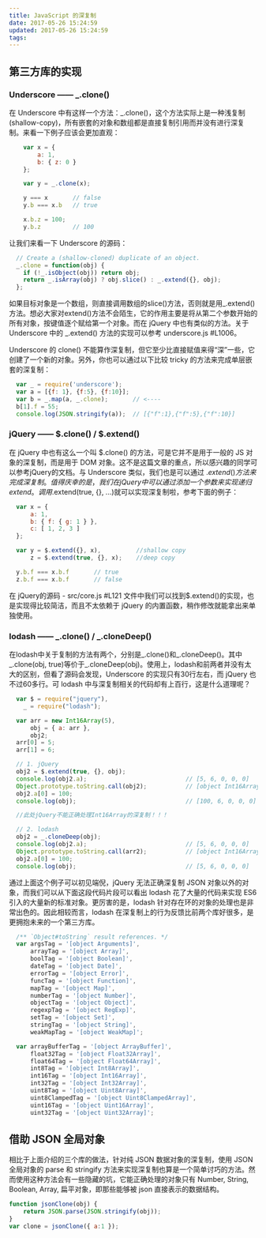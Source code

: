 ```yaml
---
title: JavaScript 的深复制
date: 2017-05-26 15:24:59
updated: 2017-05-26 15:24:59
tags:
---
```

## 第三方库的实现 ##
### Underscore —— _.clone() ###
在 Underscore 中有这样一个方法：_.clone()，这个方法实际上是一种浅复制 (shallow-copy)，所有嵌套的对象和数组都是直接复制引用而并没有进行深复制。来看一下例子应该会更加直观：
```javascript
    var x = {
        a: 1,
        b: { z: 0 }
    };

    var y = _.clone(x);

    y === x       // false
    y.b === x.b   // true

    x.b.z = 100;
    y.b.z         // 100
```
让我们来看一下 Underscore 的源码：
```javascript
  // Create a (shallow-cloned) duplicate of an object.
  _.clone = function(obj) {
    if (!_.isObject(obj)) return obj;
    return _.isArray(obj) ? obj.slice() : _.extend({}, obj);
  };

```
如果目标对象是一个数组，则直接调用数组的slice()方法，否则就是用_.extend()方法。想必大家对extend()方法不会陌生，它的作用主要是将从第二个参数开始的所有对象，按键值逐个赋给第一个对象。而在 jQuery 中也有类似的方法。关于 Underscore 中的 _.extend() 方法的实现可以参考 underscore.js #L1006。

Underscore 的 clone() 不能算作深复制，但它至少比直接赋值来得“深”一些，它创建了一个新的对象。另外，你也可以通过以下比较 tricky 的方法来完成单层嵌套的深复制：

```javascript
  var _ = require('underscore');
  var a = [{f: 1}, {f:5}, {f:10}];
  var b = _.map(a, _.clone);       // <----
  b[1].f = 55;
  console.log(JSON.stringify(a));  // [{"f":1},{"f":5},{"f":10}]
```
### jQuery —— $.clone() / $.extend() ###
在 jQuery 中也有这么一个叫 $.clone() 的方法，可是它并不是用于一般的 JS 对象的深复制，而是用于 DOM 对象。这不是这篇文章的重点，所以感兴趣的同学可以参考jQuery的文档。与 Underscore 类似，我们也是可以通过 $.extend() 方法来完成深复制。值得庆幸的是，我们在 jQuery 中可以通过添加一个参数来实现递归extend。调用$.extend(true, {}, ...)就可以实现深复制啦，参考下面的例子：

```javascript
  var x = {
      a: 1,
      b: { f: { g: 1 } },
      c: [ 1, 2, 3 ]
  };

  var y = $.extend({}, x),          //shallow copy
      z = $.extend(true, {}, x);    //deep copy

  y.b.f === x.b.f       // true
  z.b.f === x.b.f       // false

```
在 jQuery的源码 - src/core.js #L121 文件中我们可以找到$.extend()的实现，也是实现得比较简洁，而且不太依赖于 jQuery 的内置函数，稍作修改就能拿出来单独使用。

### lodash —— _.clone() / _.cloneDeep() ###
在lodash中关于复制的方法有两个，分别是_.clone()和_.cloneDeep()。其中_.clone(obj, true)等价于_.cloneDeep(obj)。使用上，lodash和前两者并没有太大的区别，但看了源码会发现，Underscore 的实现只有30行左右，而 jQuery 也不过60多行。可 lodash 中与深复制相关的代码却有上百行，这是什么道理呢？

```javascript
  var $ = require("jquery"),
    _ = require("lodash");

  var arr = new Int16Array(5),
      obj = { a: arr },
      obj2;
  arr[0] = 5;
  arr[1] = 6;

  // 1. jQuery
  obj2 = $.extend(true, {}, obj);
  console.log(obj2.a);                            // [5, 6, 0, 0, 0]
  Object.prototype.toString.call(obj2);           // [object Int16Array]
  obj2.a[0] = 100;
  console.log(obj);                               // [100, 6, 0, 0, 0]

  //此处jQuery不能正确处理Int16Array的深复制！！！

  // 2. lodash
  obj2 = _.cloneDeep(obj);                       
  console.log(obj2.a);                            // [5, 6, 0, 0, 0]
  Object.prototype.toString.call(arr2);           // [object Int16Array]
  obj2.a[0] = 100;
  console.log(obj);                               // [5, 6, 0, 0, 0]
```
通过上面这个例子可以初见端倪，jQuery 无法正确深复制 JSON 对象以外的对象，而我们可以从下面这段代码片段可以看出 lodash 花了大量的代码来实现 ES6 引入的大量新的标准对象。更厉害的是，lodash 针对存在环的对象的处理也是非常出色的。因此相较而言，lodash 在深复制上的行为反馈比前两个库好很多，是更拥抱未来的一个第三方库。
```javascript
  /** `Object#toString` result references. */
  var argsTag = '[object Arguments]',
      arrayTag = '[object Array]',
      boolTag = '[object Boolean]',
      dateTag = '[object Date]',
      errorTag = '[object Error]',
      funcTag = '[object Function]',
      mapTag = '[object Map]',
      numberTag = '[object Number]',
      objectTag = '[object Object]',
      regexpTag = '[object RegExp]',
      setTag = '[object Set]',
      stringTag = '[object String]',
      weakMapTag = '[object WeakMap]';

  var arrayBufferTag = '[object ArrayBuffer]',
      float32Tag = '[object Float32Array]',
      float64Tag = '[object Float64Array]',
      int8Tag = '[object Int8Array]',
      int16Tag = '[object Int16Array]',
      int32Tag = '[object Int32Array]',
      uint8Tag = '[object Uint8Array]',
      uint8ClampedTag = '[object Uint8ClampedArray]',
      uint16Tag = '[object Uint16Array]',
      uint32Tag = '[object Uint32Array]';
```
## 借助 JSON 全局对象 ##
相比于上面介绍的三个库的做法，针对纯 JSON 数据对象的深复制，使用 JSON 全局对象的 parse 和 stringify 方法来实现深复制也算是一个简单讨巧的方法。然而使用这种方法会有一些隐藏的坑，它能正确处理的对象只有 Number, String, Boolean, Array, 扁平对象，即那些能够被 json 直接表示的数据结构。
```javascript
function jsonClone(obj) {
    return JSON.parse(JSON.stringify(obj));
}
var clone = jsonClone({ a:1 });
```